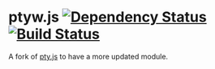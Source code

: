 # ptyw.js [![Dependency Status](https://david-dm.org/iiegor/ptyw.js.svg)](https://david-dm.org/iiegor/ptyw.js) [![Build Status](https://travis-ci.org/iiegor/ptyw.js.svg?branch=master)](https://travis-ci.org/iiegor/ptyw.js)

A fork of [pty.js](https://github.com/chjj/pty.js) to have a more updated module. 

